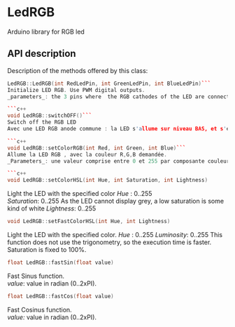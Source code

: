 # LedRGB
Arduino library for RGB led

## API description
Description of the methods offered by this class:  

```c++
LedRGB::LedRGB(int RedLedPin, int GreenLedPin, int BlueLedPin)```
Initialize LED RGB. Use PWM digital outputs.
_parameters_: the 3 pins where  the RGB cathodes of the LED are connected

```c++
void LedRGB::switchOFF()```
Switch off the RGB LED
Avec une LED RGB anode commune : la LED s'allume sur niveau BAS, et s'éteint sur niveau HAUT.

```c++
void LedRGB::setColorRGB(int Red, int Green, int Blue)```
Allume la LED RGB , avec la couleur R,G,B demandée.
_Parameters_: une valeur comprise entre 0 et 255 par composante couleur

```c++
void LedRGB::setColorHSL(int Hue, int Saturation, int Lightness)
```
Light the LED with the specified color
_Hue_ : 0..255			
_Saturation_: 0..255	As the LED cannot display grey, a low saturation is some kind of white
_Lightness_: 0..255

```c++
void LedRGB::setFastColorHSL(int Hue, int Lightness)
```
Light the LED with the specified color.
_Hue_       : 0..255
_Luminosity_: 0..255
This function does not use the trigonometry, so the execution time is faster.  Saturation is fixed to 100%.  

```c++
float LedRGB::fastSin(float value)
```
Fast Sinus function.  
_value_: value in radian (0..2xPI).  

```c++
float LedRGB::fastCos(float value)
```
Fast Cosinus function.  
_value:_ value in radian (0..2xPI).  
